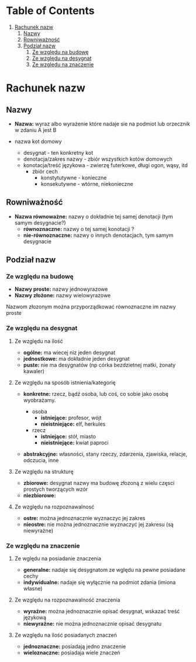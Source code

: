 
# Table of Contents

1.  [Rachunek nazw](#org9f22671)
    1.  [Nazwy](#org36ea782)
    2.  [Rowniważność](#org1c0b8ea)
    3.  [Podział nazw](#org82a3135)
        1.  [Ze względu na budowę](#orgbfaada6)
        2.  [Ze względu na desygnat](#org3154e7a)
        3.  [Ze względu na znaczenie](#orgb9d63d6)


<a id="org9f22671"></a>

# Rachunek nazw


<a id="org36ea782"></a>

## Nazwy

-   **Nazwa:** wyraz albo wyrażenie które nadaje sie na podmiot lub orzecznik w zdaniu A jest B

-   nazwa kot domowy 
    -   desygnat - ten konkretny kot
    -   denotacja/zakres nazwy - zbiór wszystkich kotów domowych
    -   konotacja/treść językowa - zwierzę futerkowe, długi ogon, wąsy, itd
        -   zbiór cech
            -   konstytutywne - konieczne
            -   konsekutywne - wtórne, niekonieczne


<a id="org1c0b8ea"></a>

## Rowniważność

-   **Nazwa równoważne:** nazwy o dokładnie tej samej denotacji (tym samym desygnacie?)
    -   **równoznaczne:** nazwy o tej samej konotacji ?
    -   **nie-równoznaczne:** nazwy o innych denotacjach, tym samym desygnacie


<a id="org82a3135"></a>

## Podział nazw


<a id="orgbfaada6"></a>

### Ze względu na budowę

-   **Nazwy proste:** nazwy jednowyrazowe
-   **Nazwy złożone:** nazwy wielowyrazowe

Nazwom złozonym można przyporządkować równoznaczne im nazwy proste


<a id="org3154e7a"></a>

### Ze względu na desygnat

1.  Ze względu na ilość

    -   **ogólne:** ma wiecej niz jeden desygnat
    -   **jednostkowe:** ma dokładnie jeden desygnat
    -   **puste:** nie ma desygnatów (np córka bezdzietnej matki, żonaty kawaler)

2.  Ze względu na sposób istnienia/kategorię

    -   **konkretne:** rzecz, bądź osoba, lub coś, co sobie jako osobę wyobrażamy.
        -   osoba
            -   **istniejące:** profesor, wójt
            -   **nieistniejące:** elf, herkules
        -   rzecz
            -   **istniejące:** stół, miasto
            -   **nieistniejące:** kwiat paproci
    
    -   **abstrakcyjne:** własności, stany rzeczy, zdarzenia, zjawiska, relacje, odczucia, inne

3.  Ze względu na strukturę

    -   **zbiorowe:** desygnat nazwy ma budowę złozoną z wielu częsci prostych tworzących wzór
    -   **niezbiorowe:** 

4.  Ze względu na rozpoznawalnosć

    -   **ostre:** można jednoznacznie wyznaczyc jej zakres
    -   **nieostre:** nie można jednoznacznie wyznaczyć jej zakresu (są niewyrażne)


<a id="orgb9d63d6"></a>

### Ze względu na znaczenie

1.  Ze wględu na posiadanie znaczenia

    -   **generalne:** nadaje się desygnatom ze wględu na pewne posiadane cechy
    -   **indywidualne:** nadaje się wyłącznie na podmiot zdania (imiona własne)

2.  Ze względu na rozpoznawalność znaczenia

    -   **wyraźne:** można jednoznacznie opisać desygnat, wskazać treść językową
    -   **niewyraźne:** nie można jednoznacznie opisać desygnatu

3.  Ze względu na ilość posiadanych znaczeń

    -   **jednoznaczne:** posiadają jedno znaczenie
    -   **wieloznaczne:** posiadaja wiele znaczeń

